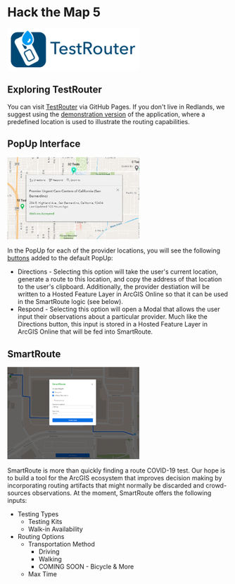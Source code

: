 # Hack the Map 5

[<img src="./images/logo.png" width="300px">](https://jwmazzi.github.io/esri-hack-the-map)

## Exploring TestRouter

You can visit [TestRouter](https://jwmazzi.github.io/esri-hack-the-map) via GitHub Pages. If you don't live in Redlands, we suggest using the [demonstration version](https://jwmazzi.github.io/esri-hack-the-map?demo=true) of the application, where a predefined location is used to illustrate the routing capabilities.

## PopUp Interface

<img src="./images/popup.png" width="300px">
<br/>

In the PopUp for each of the provider locations, you will see the following [buttons](https://developers.arcgis.com/javascript/latest/api-reference/esri-support-actions-ActionButton.html) added to the default PopUp:

* Directions - Selecting this option will take the user's current location, generate a route to this location, and copy the address of that location to the user's clipboard. Additionally, the provider destiation will be written to a Hosted Feature Layer in ArcGIS Online so that it can be used in the SmartRoute logic (see below).
* Respond - Selecting this option will open a Modal that allows the user input their observations about a particular provider. Much like the Directions button, this input is stored in a Hosted Feature Layer in ArcGIS Online that will be fed into SmartRoute.

## SmartRoute

<img src="./images/smartroute.png" width="300px">
<br/>

SmartRoute is more than quickly finding a route COVID-19 test. Our hope is to build a tool for the ArcGIS ecosystem that improves decision making by incorporating routing artifacts that might normally be discarded and crowd-sources observations. At the moment, SmartRoute offers the following inputs:

* Testing Types
  * Testing Kits
  * Walk-in Availability
* Routing Options
  * Transportation Method
    * Driving
    * Walking
    * COMING SOON - Bicycle & More
  * Max Time
